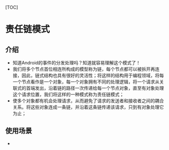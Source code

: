 [TOC]



# 责任链模式

## 介绍

* 知道Android的事件的分发处理吗？知道就容易理解这个模式了！
* 我们将多个节点首位相连所构成的模型称为链，每个节点都可以被拆开再连接，因此，链式结构也具有很好的灵活性；将这样的结构用于编程领域，将每一个节点看作是一个对象，每一个对象拥有不同的处理逻辑，将一个请求从关联式的首端发出，沿着链的路径一次传递给每一个节点对象，直至有对象处理这个请求位置，我们将这样的一种模式称为责任链模式；
* 使多个对象都有机会处理请求，从而避免了请求的发送者和接收者之间的耦合关系。将这些对象连成一条链，并沿着这条链传递该请求，只到有对象处理它为止；


## 使用场景

* 